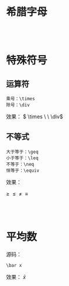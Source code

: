 # 希腊字母

<br/><br/>

# 特殊符号
## 运算符
```
乘号：\times
除号：\div
```
效果：
$ \times \ \ \div$

## 不等式
```
大于等于：\geq
小于等于：\leq
不等于：\neq
恒等于：\equiv
```

效果：

$\geq \ \ \leq \ \ \neq \ \ \equiv$

<br/><br/>

# 平均数
源码：
```
\bar x
```
效果：
$\bar x$

<br/><br/>

# 